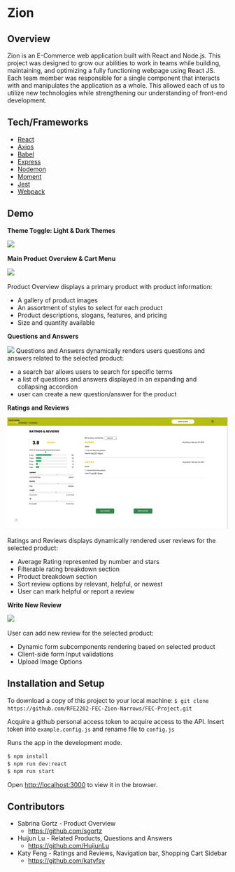 # Zion

Overview
---
Zion is an E-Commerce web application built with React and Node.js. This project was designed to grow our abilities to work in teams while building, maintaining, and optimizing a fully functioning webpage using React JS. Each team member was responsible for a single component that interacts with and manipulates the application as a whole. This allowed each of us to utilize new technologies while strengthening our understanding of front-end development.

Tech/Frameworks
---
* [React](https://create-react-app.dev/)
* [Axios](https://www.npmjs.com/package/axios)
* [Babel](https://www.npmjs.com/package/Babel)
* [Express](https://www.npmjs.com/package/express)
* [Nodemon](https://www.npmjs.com/package/nodemon)
* [Moment](https://www.npmjs.com/package/moment)
* [Jest](https://www.npmjs.com/package/jest)
* [Webpack](https://www.npmjs.com/package/webpack)

Demo
---
**Theme Toggle: Light & Dark Themes**

![](DemoGif/PageOverview.gif)

**Main Product Overview & Cart Menu**

![](DemoGif/ProductOverviewCartMenu.gif)

Product Overview displays a primary product with product information:

* A gallery of product images
* An assortment of styles to select for each product
* Product descriptions, slogans, features, and pricing
* Size and quantity available

**Questions and Answers**

![](DemoGif/q&a.gif)
Questions and Answers dynamically renders users questions and answers related to the selected product:

* a search bar allows users to search for specific terms 
* a list of questions and answers displayed in an expanding and collapsing accordion
* user can create a new question/answer for the product

**Ratings and Reviews**

![](DemoGif/RatingReviewsMain.gif)

Ratings and Reviews displays dynamically rendered user reviews for the selected product:

* Average Rating represented by number and stars
* Filterable rating breakdown section
* Product breakdown section
* Sort review options by relevant, helpful, or newest
* User can mark helpful or report a review

**Write New Review**

![](DemoGif/NewReviewModal.gif)

User can add new review for the selected product:

* Dynamic form subcomponents rendering based on selected product
* Client-side form Input validations
* Upload Image Options

Installation and Setup
---
To download a copy of this project to your local machine:
`$ git clone https://github.com/RFE2202-FEC-Zion-Narrows/FEC-Project.git`

Acquire a github personal access token to acquire access to the API. Insert token into `example.config.js` and rename file to `config.js`

Runs the app in the development mode.

```sh
$ npm install
$ npm run dev:react
$ npm run start
```

Open [http://localhost:3000](http://localhost:3000/) to view it in the browser.

Contributors
---
* Sabrina Gortz - Product Overview
    * https://github.com/sgortz
* Huijun Lu - Related Products, Questions and Answers
    * https://github.com/HuijunLu
* Katy Feng - Ratings and Reviews, Navigation bar, Shopping Cart Sidebar
    * https://github.com/katyfsy
